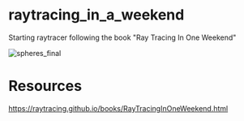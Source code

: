 # raytracing_in_a_weekend
Starting raytracer following the book "Ray Tracing In One Weekend"

![spheres_final](https://github.com/JustinEchols/raytracing_in_a_weekend/assets/41530080/bd01d8f6-6ac7-4bff-babf-217ad0fdcad0)

# Resources
https://raytracing.github.io/books/RayTracingInOneWeekend.html
